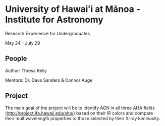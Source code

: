 # University of Hawaiʻi at Mānoa - Institute for Astronomy
Research Experience for Undergraduates

May 24 - July 29

## People
Author: Thresa Kelly

Mentors: Dr. Dave Sanders & Connor Auge

## Project
The main goal of the project will be to identify AGN in all three AHA fields (http://project.ifa.hawaii.edu/aha/) based on their IR colors and compare their multiwavelength properties to those selected by their X-ray luminosity. 

